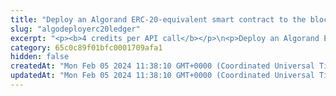 ```yaml
---
title: "Deploy an Algorand ERC-20-equivalent smart contract to the blockchain and a virtual account"
slug: "algodeployerc20ledger"
excerpt: "<p><b>4 credits per API call</b></p>\n<p>Deploy an Algorand ERC-20-equivalent smart contract. This is a helper method, which is combination of\n<a href=\"#operation/registerErc20Token\">Register new Algorand ERC20 token in the ledger</a> and <a href=\"https://apidoc.tatum.io/tag/Fungible-Tokens-(ERC-20-or-compatible)#operation/Erc20Deploy\">Deploy blockchain ERC20</a>.</p>\n<p>After deploying a contract to blockchain, the contract address will become available and must be stored within Tatum. Otherwise, it will not be possible to interact with it and starts automatic blockchain synchronization.</p>\n<p><b>Signing a transaction</b><br/>\nWhen deploying an Algorand ERC-20-equivalent smart contract to the blockchain and a virtual account, you are charged a fee for the transaction, and you must sign the transaction with the private key of the blockchain address from which the fee will be deducted.</p>\n<p>Providing the private key in the API is not a secure way of signing transactions, because the private key can be stolen or exposed. Your private keys should never leave your security perimeter. You should use the private keys only for testing a solution you are building on the <b>testnet</b> of a blockchain.</p>\n<p>For signing transactions on the <b>mainnet</b>, we strongly recommend that you use the Tatum <a href=\"https://github.com/tatumio/tatum-kms\" target=\"_blank\">Key Management System (KMS)</a> and provide the signature ID instead of the private key in the API. Alternatively, you can use the <a href=\"https://github.com/tatumio/tatum-js/tree/v2\" target=\"_blank\">Tatum JavaScript client</a>.</p>"
category: 65c0c89f01bfc0001709afa1
hidden: false
createdAt: "Mon Feb 05 2024 11:38:10 GMT+0000 (Coordinated Universal Time)"
updatedAt: "Mon Feb 05 2024 11:38:10 GMT+0000 (Coordinated Universal Time)"
---
```

